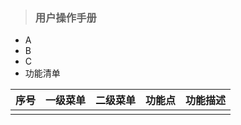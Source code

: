 > ### 用户操作手册

* A
* B
* C
* 功能清单

| 序号 | 一级菜单 | 二级菜单 | 功能点 | 功能描述 |
| :--- | :--- | :--- | :--- | :--- |
|  |  |  |  |  |



